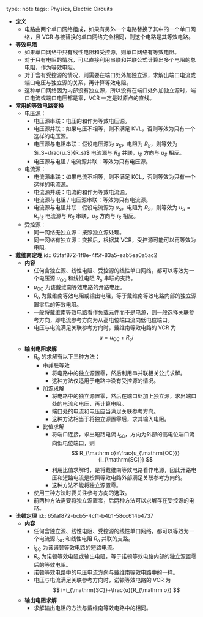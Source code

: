 type:: note
tags:: Physics, Electric Circuits

- **定义**
	- 电路由两个单口网络组成，如果有另外一个电路替换了其中的一个单口网络，且 VCR 与被替换的单口网络完全相同，则这个电路是其等效电路。
- **等效电阻**
	- 如果单口网络中只有线性电阻和受控源，则单口网络有等效电阻。
	- 对于只有电阻的情况，可以直接利用串联和并联公式计算出多个电阻的总电阻，作为等效电阻。
	- 对于含有受控源的情况，则需要在端口处外加独立源，求解出端口电流或端口电压与独立源的关系，再计算等效电阻。
	- 这种单口网络因为内部没有独立源，所以没有在端口处外加独立源时，端口电流或端口电压都是零，VCR 一定是过原点的直线。
- **常用的等效电路变换**
	- 电压源：
		- 电压源串联：电压的和作为等效电压源。
		- 电压源并联：如果电压不相等，则不满足 KVL，否则等效为只有一个这样的电压源。
		- 电压源与电阻串联：假设电压源为 $u_S$，电阻为 $R_S$，则等效为 $i_S=\frac{u_S}{R_s}$ 电流源与 $R_S$ 并联，$i_S$ 方向与 $u_S$ 相反。
		- 电压源与电阻 / 电流源并联：等效为只有电压源。
	- 电流源：
		- 电流源串联：如果电流不相等，则不满足 KCL，否则等效为只有一个这样的电流源。
		- 电流源并联：电流的和作为等效电流源。
		- 电流源与电阻 / 电压源串联：等效为只有电流源。
		- 电流源与电阻并联：假设电流源为 $u_S$，电阻为 $R_S$，则等效为 $u_S=R_si_S$ 电流源与 $R_S$ 串联，$u_S$ 方向与 $i_S$ 相反。
	- 受控源：
		- 同一网络无独立源：按照独立源处理。
		- 同一网络有独立源：变换后，根据其 VCR，受控源可能可以再等效为电阻。
- **戴维南定理**
  id:: 65faf872-1f8e-4f5f-83a5-eab5ea0a5ac2
	- **内容**
		- 任何含独立源、线性电阻、受控源的线性单口网络，都可以等效为一个电压源 $u_{\mathrm{OC}}$ 和线性电阻 $R_{\mathrm o}$ 串联的支路。
		- $u_{\mathrm{OC}}$ 为该戴维南等效电路的开路电压。
		- $R_{\mathrm o}$ 为戴维南等效电阻或输出电阻，等于戴维南等效电路内部的独立源置零后的等效电阻。
		- 一般将戴维南等效电路看作负载元件而不是电源，则一般选择关联参考方向，即电流参考方向为从高电位端口流向低电位端口。
		- 电压与电流满足关联参考方向时，戴维南等效电路的 VCR 为
		  $$
		  u=u_{\mathrm{OC}}+R_{\mathrm o}i
		  $$
	- **输出电阻求解**
		- $R_{\mathrm o}$ 的求解有以下三种方法：
			- 串并联等效
				- 将电路中的独立源置零，然后利用串并联相关公式求解。
				- 这种方法仅适用于电路中没有受控源的情况。
			- 加源求解
				- 将电路中的独立源置零，然后在端口处加上独立源，求出端口处的电流和电压，再计算电阻。
				- 端口处的电流和电压应当满足关联参考方向。
				- 这种方法相当于将独立源置零后，求其输入电阻。
			- 比值求解
				- 将端口连接，求出短路电流 $i_{\mathrm{SC}}$，方向为外部的高电位端口流向低电位端口，则
				  $$
				  R_{\mathrm o}=\frac{u_{\mathrm{OC}}}{i_{\mathrm{SC}}}
				  $$
				- 利用比值求解时，是将戴维南等效电路看作电源，因此开路电压和短路电流是按照等效电路外部满足关联参考方向的。
				- 这种方法不能将独立源置零。
		- 使用三种方法时要关注参考方向的选取。
		- 前两种方法需要将独立源置零，后两种方法可以求解存在受控源的电路。
- **诺顿定理**
  id:: 65faf872-bcb5-4cf1-b4b1-58cc614b4737
	- **内容**
		- 任何含独立源、线性电阻、受控源的线性单口网络，都可以等效为一个电流源 $i_{\mathrm{SC}}$ 和线性电阻 $R_{\mathrm o}$ 并联的支路。
		- $i_{\mathrm{SC}}$ 为该诺顿等效电路的短路电流。
		- $R_{\mathrm o}$ 为诺顿等效电阻或输出电阻，等于诺顿等效电路内部的独立源置零后的等效电阻。
		- 诺顿等效电路中的电压电流方向与戴维南等效电路中的一样。
		- 电压与电流满足关联参考方向时，诺顿等效电路的 VCR 为
		  $$
		  i=i_{\mathrm{SC}}+\frac{u}{R_{\mathrm o}}
		  $$
	- **输出电阻求解**
		- 求解输出电阻的方法与戴维南等效电路中的相同。